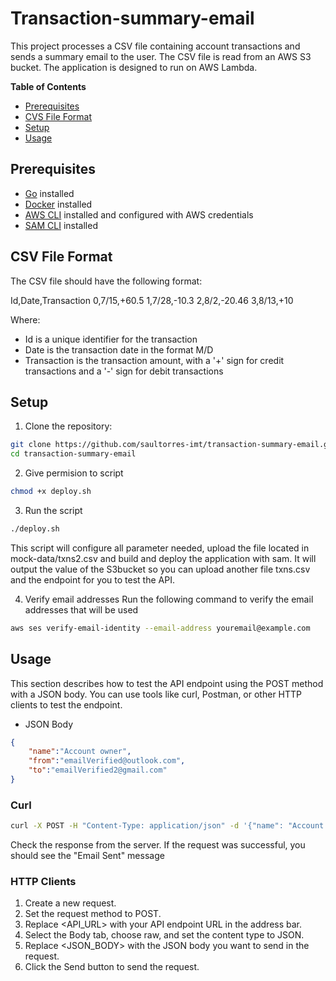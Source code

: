 # Transaction-summary-email
This project processes a CSV file containing account transactions and sends a summary email to the user. The CSV file is read from an AWS S3 bucket. The application is designed to run on AWS Lambda.

**Table of Contents**
- [Prerequisites](#prerequisites)
- [CVS File Format](#csv-file-format)
- [Setup](#setup)
- [Usage](#usage)

## Prerequisites

- [Go](https://golang.org/doc/install) installed
- [Docker](https://docs.docker.com/engine/install/ubuntu/) installed
- [AWS CLI](https://aws.amazon.com/cli/) installed and configured with AWS credentials
- [SAM CLI](https://docs.aws.amazon.com/serverless-application-model/latest/developerguide/serverless-sam-cli-install.html) installed

## CSV File Format

The CSV file should have the following format:

Id,Date,Transaction
0,7/15,+60.5
1,7/28,-10.3
2,8/2,-20.46
3,8/13,+10

Where:
- Id is a unique identifier for the transaction
- Date is the transaction date in the format M/D
- Transaction is the transaction amount, with a '+' sign for credit transactions and a '-' sign for debit transactions

## Setup

1. Clone the repository:
```bash
git clone https://github.com/saultorres-imt/transaction-summary-email.git
cd transaction-summary-email
```

2. Give permision to script
```bash
chmod +x deploy.sh
```

3. Run the script
```bash
./deploy.sh
```
This script will configure all parameter needed, upload the file located in mock-data/txns2.csv and build and deploy the application with sam. It will output the value of the S3bucket so you can upload another file txns.csv and the endpoint for you to test the API.

4. Verify email addresses
Run the following command to verify the email addresses that will be used
```bash
aws ses verify-email-identity --email-address youremail@example.com
```

## Usage

This section describes how to test the API endpoint using the POST method with a JSON body. You can use tools like curl, Postman, or other HTTP clients to test the endpoint.

- JSON Body
```json
{
    "name":"Account owner",
    "from":"emailVerified@outlook.com",
    "to":"emailVerified2@gmail.com"
}
```

### Curl
```bash
curl -X POST -H "Content-Type: application/json" -d '{"name": "Account owner", "from":"emailVerified@outlook.com", "to":"emailVerified2@gmail.com"}' https://example.com/api/your-endpoint
```
Check the response from the server. If the request was successful, you should see the "Email Sent" message

### HTTP Clients

1. Create a new request.
2. Set the request method to POST.
3. Replace <API_URL> with your API endpoint URL in the address bar.
4. Select the Body tab, choose raw, and set the content type to JSON.
5. Replace <JSON_BODY> with the JSON body you want to send in the request.
6. Click the Send button to send the request.